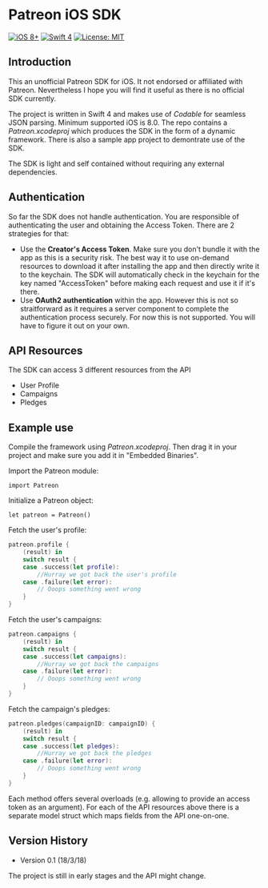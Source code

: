# Patreon iOS SDK
[![iOS 8+](https://img.shields.io/badge/platform-iOS%209%2B-blue.svg)](https://img.shields.io/badge/platform-iOS%209%2B-blue.svg)
[![Swift 4](https://img.shields.io/badge/language-swift4-f48041.svg)](https://img.shields.io/badge/language-swift4-f48041.svg)
[![License: MIT](https://img.shields.io/badge/license-MIT-lightgrey.svg)](https://img.shields.io/badge/license-MIT-lightgrey.svg)


## Introduction
This an unofficial Patreon SDK for iOS. It not endorsed or affiliated with Patreon. Nevertheless I hope you will find it useful as there is no official SDK currently.

The project is written in Swift 4 and makes use of *Codable* for seamless JSON parsing. Minimum supported iOS is 8.0. The repo contains a *Patreon.xcodeproj* which produces the SDK in the form of a dynamic framework. There is also a sample app project to demontrate use of the SDK.

The SDK is light and self contained without requiring any external dependencies.

## Authentication
So far the SDK does not handle authentication. You are responsible of authenticating the user and obtaining the Access Token. There are 2 strategies for that:
* Use the **Creator's Access Token**. Make sure you don't bundle it with the app as this is a security risk. The best way it to use on-demand resources to download it after installing the app and then directly write it to the keychain. The SDK will automatically check in the keychain for the key named "AccessToken" before making each request and use it if it's there.
* Use **OAuth2 authentication** within the app. However this is not so straitforward as it requires a server component to complete the authentication process securely. For now this is not supported. You will have to figure it out on your own.

## API Resources
The SDK can access 3 different resources from the API
* User Profile
* Campaigns
* Pledges

## Example use
Compile the framework using *Patreon.xcodeproj*. Then drag it in your project and make sure you add it in "Embedded Binaries".

Import the Patreon module:

    import Patreon

Initialize a Patreon object:

    let patreon = Patreon()

Fetch the user's profile:

```swift
patreon.profile {
    (result) in
    switch result {
    case .success(let profile):
        //Hurray we got back the user's profile
    case .failure(let error):
        // Ooops something went wrong
    }
}
```

Fetch the user's campaigns:

```swift
patreon.campaigns {
    (result) in
    switch result {
    case .success(let campaigns):
        //Hurray we got back the campaigns
    case .failure(let error):
        // Ooops something went wrong
    }
}
```

Fetch the campaign's pledges:

```swift
patreon.pledges(campaignID: campaignID) {
    (result) in
    switch result {
    case .success(let pledges):
        //Hurray we got back the pledges
    case .failure(let error):
        // Ooops something went wrong
    }
}
```

Each method offers several overloads (e.g. allowing to provide an access token as an argument). For each of the API resources above there is a separate model struct which maps fields from the API one-on-one.


## Version History
- Version 0.1 (18/3/18)


The project is still in early stages and the API might change.
